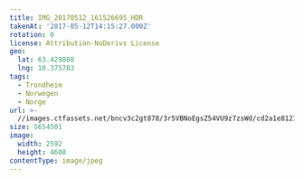 ```yaml
---
title: IMG_20170512_161526695_HDR
takenAt: '2017-05-12T14:15:27.000Z'
rotation: 0
license: Attribution-NoDerivs License
geo:
  lat: 63.429808
  lng: 10.375783
tags:
  - Trondheim
  - Norwegen
  - Norge
url: >-
  //images.ctfassets.net/bncv3c2gt878/3r5VBNoEgsZ54VU9z7zsWd/cd2a1e8121277882f68015d932405d4b/img_20170512_161526695_hdr_34265207890_o
size: 5654501
image:
  width: 2592
  height: 4608
contentType: image/jpeg
---
```


